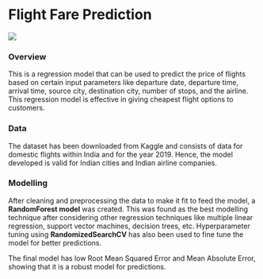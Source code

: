 # Flight Fare Prediction

<img src="Images/used_cars.jpg">

### Overview

This is a regression model that can be used to predict the price of flights based on certain input parameters like departure date, departure time, arrival time, source city, destination city, number of stops, and the airline. This regression model is effective in giving cheapest flight options to customers.

### Data
The dataset has been downloaded from Kaggle and consists of data for domestic flights within India and for the year 2019. Hence, the model developed is valid for Indian cities and Indian airline companies. 

### Modelling

After cleaning and preprocessing the data to make it fit to feed the model, a **RandomForest model** was created. This was found as the best modelling technique after considering other regression techniques like multiple linear regression, support vector machines, decision trees, etc.
Hyperparameter tuning using **RandomizedSearchCV** has also been used to fine tune the model for better predictions.

The final model has low Root Mean Squared Error and Mean Absolute Error, showing that it is a robust model for predictions.


